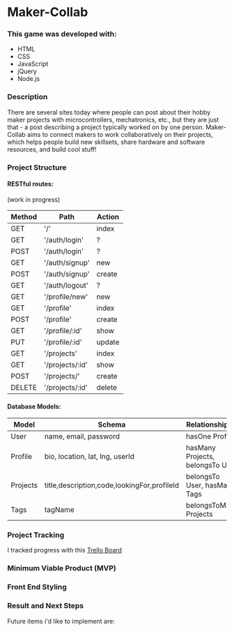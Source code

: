 # Maker-Collab

### This game was developed with:
* HTML
* CSS
* JavaScript
* jQuery
* Node.js

### Description
There are several sites today where people can post about their hobby maker projects with microcontrollers, mechatronics, etc., but they are just that - a post describing a project typically worked on by one person. Maker-Collab aims to connect makers to work collaboratively on their projects, which helps people build new skillsets, share hardware and software resources, and build cool stuff!

### Project Structure

#### RESTful routes:

(work in progress)

| Method | Path | Action |
| ------ |------| -------|
| GET | '/' | index |
| GET | '/auth/login' | ? |
| POST | '/auth/login' | ? |
| GET | '/auth/signup' | new |
| POST | '/auth/signup' | create |
| GET | '/auth/logout' | ? |
| GET | '/profile/new' | new |
| GET | '/profile' | index |
| POST | '/profile' | create |
| GET | '/profile/:id' | show |
| PUT | '/profile/:id' | update |
| GET | '/projects' | index |
| GET | '/projects/:id' | show |
| POST | '/projects/' | create |
| DELETE | '/projects/:id' | delete |


#### Database Models:

| Model | Schema | Relationship(s) |
| ----- |--------| ----------------|
| User | name, email, password | hasOne Profile |
| Profile | bio, location, lat, lng, userId | hasMany Projects, belongsTo User |
| Projects | title,description,code,lookingFor,profileId | belongsTo User, hasMany Tags |
| Tags | tagName | belongsToMany Projects |

### Project Tracking

I tracked progress with this [Trello Board](https://trello.com/b/pkgP40vV/ga-project-2)

### Minimum Viable Product (MVP)



### Front End Styling


### Result and Next Steps

Future items i'd like to implement are:


